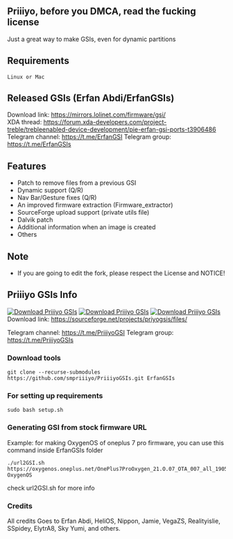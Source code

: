 

## Priiiyo, before you DMCA, read the fucking license


Just a great way to make GSIs, even for dynamic partitions


## Requirements
    Linux or Mac

## Released GSIs (Erfan Abdi/ErfanGSIs)
Download link: https://mirrors.lolinet.com/firmware/gsi/  
XDA thread: https://forum.xda-developers.com/project-treble/trebleenabled-device-development/pie-erfan-gsi-ports-t3906486  
Telegram channel: https://t.me/ErfanGSI
Telegram group: https://t.me/ErfanGSIs  
  

## Features
* Patch to remove files from a previous GSI
* Dynamic support (Q/R)
* Nav Bar/Gesture fixes (Q/R)
* An improved firmware extraction (Firmware_extractor)
* SourceForge upload support (private utils file)
* Dalvik patch
* Additional information when an image is created
* Others

## Note
* If you are going to edit the fork, please respect the License and NOTICE!

## Priiiyo GSIs Info
[![Download Priiiyo GSIs](https://img.shields.io/sourceforge/dm/priyogsis.svg)](https://sourceforge.net/projects/priyogsis/files/latest/download)
[![Download Priiiyo GSIs](https://img.shields.io/sourceforge/dw/priyogsis.svg)](https://sourceforge.net/projects/priyogsis/files/latest/download)
[![Download Priiiyo GSIs](https://img.shields.io/sourceforge/dt/priyogsis.svg)](https://sourceforge.net/projects/priyogsis/files/latest/download)  
Download link: https://sourceforge.net/projects/priyogsis/files/

Telegram channel: https://t.me/PriiiyoGSI
Telegram group: https://t.me/PriiiyoGSIs
  

### Download tools
```
git clone --recurse-submodules https://github.com/smpriiiyo/PriiiyoGSIs.git ErfanGSIs
```

### For setting up requirements
    sudo bash setup.sh
    
### Generating GSI from stock firmware URL
Example: for making OxygenOS of oneplus 7 pro firmware, you can use this command inside ErfanGSIs folder
```
./url2GSI.sh https://oxygenos.oneplus.net/OnePlus7ProOxygen_21.O.07_OTA_007_all_1905120542_fc480574576b4843.zip OxygenOS
```
check url2GSI.sh for more info    

### Credits
All credits Goes to Erfan Abdi, HeliOS, Nippon, Jamie, VegaZS, Realityislie, SSpidey, ElytrA8, Sky Yumi, and others.

